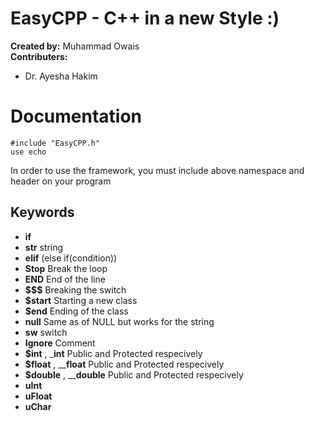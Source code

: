 # EasyCPP - C++ in a new Style :)

__Created by:__ Muhammad Owais \
**Contributers:**
- Dr. Ayesha Hakim

# Documentation

```
#include "EasyCPP.h"
use echo
```
In order to use the framework, you must include above namespace and header on your program 

## Keywords

- __if__  
- __str__ string
- __elif__ (else if(condition))
- __Stop__  Break the loop
- __END__  End of the line
- __$$$__ Breaking the switch
- __$start__  Starting a new class
- __$end__   Ending of the class
- __null__ Same as of NULL but works for the string
- __sw__ switch
- __Ignore__ Comment
- __$int__ , ___int__ Public and Protected respecively 
- __$float__ , ____float__ Public and Protected respecively 
- __$double__ , ____double__ Public and Protected respecively 
- __uInt__
- __uFloat__
- __uChar__


